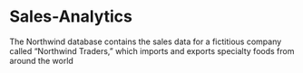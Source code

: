 # Sales-Analytics
The Northwind database contains the sales data for a fictitious company called “Northwind Traders,” which imports and exports specialty foods from around the world
